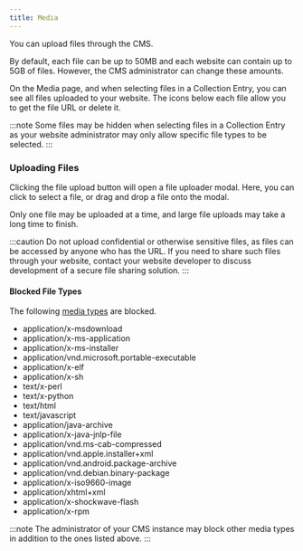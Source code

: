 ```yaml
---
title: Media
---
```


You can upload files through the CMS.

By default, each file can be up to 50MB and each website can contain up to 5GB of files. However, the CMS administrator can change these amounts.

On the Media page, and when selecting files in a Collection Entry, you can see all files uploaded to your website. The icons below each file allow you to get the file URL or delete it.

:::note
Some files may be hidden when selecting files in a Collection Entry as your website administrator may only allow specific file types to be selected.
:::

### Uploading Files

Clicking the file upload button will open a file uploader modal. Here, you can click to select a file, or drag and drop a file onto the modal.

Only one file may be uploaded at a time, and large file uploads may take a long time to finish.

:::caution
Do not upload confidential or otherwise sensitive files, as files can be accessed by anyone who has the URL. If you need to share such files through your website, contact your website developer to discuss development of a secure file sharing solution.
:::

#### Blocked File Types

The following [media types](https://en.wikipedia.org/wiki/Media_type) are blocked.

- application/x-msdownload
- application/x-ms-application
- application/x-ms-installer
- application/vnd.microsoft.portable-executable
- application/x-elf
- application/x-sh
- text/x-perl
- text/x-python
- text/html
- text/javascript
- application/java-archive
- application/x-java-jnlp-file
- application/vnd.ms-cab-compressed
- application/vnd.apple.installer+xml
- application/vnd.android.package-archive
- application/vnd.debian.binary-package
- application/x-iso9660-image
- application/xhtml+xml
- application/x-shockwave-flash
- application/x-rpm

:::note
The administrator of your CMS instance may block other media types in addition to the ones listed above.
:::
